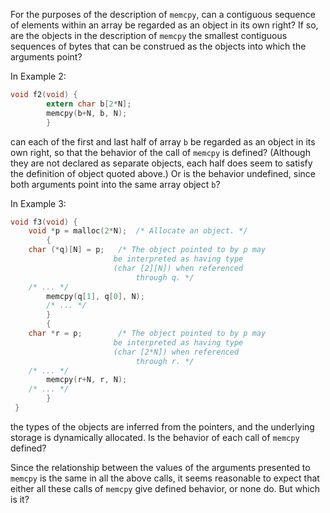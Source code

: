 For the purposes of the description of `memcpy`, can a contiguous sequence of
elements within an array be regarded as an object in its own right? If so, are
the objects in the description of `memcpy` the smallest contiguous sequences of
bytes that can be construed as the objects into which the arguments point?

In Example 2:

```c
void f2(void) {
        extern char b[2*N];
        memcpy(b+N, b, N);
        }
```

can each of the first and last half of array `b` be regarded as an object in its
own right, so that the behavior of the call of `memcpy` is defined? (Although
they are not declared as separate objects, each half does seem to satisfy the
definition of object quoted above.) Or is the behavior undefined, since both
arguments point into the same array object `b`?

In Example 3:

```c
void f3(void) {
 	void *p = malloc(2*N);	/* Allocate an object. */
        {
 	char (*q)[N] = p;	/* The object pointed to by p may
 					   be interpreted as having type
 					   (char [2][N]) when referenced
 							through q. */
 	/* ... */
        memcpy(q[1], q[0], N);
        /* ... */
        }
        {
 	char *r = p;		/* The object pointed to by p may
 					   be interpreted as having type
 					   (char [2*N]) when referenced
 							through r. */
 	/* ... */
        memcpy(r+N, r, N);
 	/* ... */
        }
 }
```

the types of the objects are inferred from the pointers, and the underlying
storage is dynamically allocated. Is the behavior of each call of `memcpy`
defined?

Since the relationship between the values of the arguments presented to `memcpy`
is the same in all the above calls, it seems reasonable to expect that either
all these calls of `memcpy` give defined behavior, or none do. But which is it?

